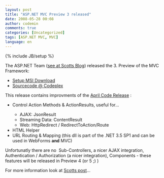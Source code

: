```yaml
---
layout: post
title: "ASP.NET MVC Preview 3 released"
date: 2008-05-28 00:08
author: codemin
comments: true
categories: [Uncategorized]
tags: [ASP.NET MVC, MVC]
language: en
---
```

{% include JB/setup %}
<p>The ASP.NET Team (<a href="http://weblogs.asp.net/scottgu/archive/2008/05/27/asp-net-mvc-preview-3-release.aspx">see at Scotts Blog</a>) released the 3. Preview of the MVC Framework:</p>  <ul>   <li><a href="http://www.microsoft.com/downloads/details.aspx?FamilyId=92F2A8F0-9243-4697-8F9A-FCF6BC9F66AB&amp;displaylang=en">Setup MSI Download</a> </li>    <li><a href="http://www.codeplex.com/Release/ProjectReleases.aspx?ProjectName=aspnet&amp;ReleaseId=13792">Sourcecode @ Codeplex</a> </li> </ul>  <p>This release contains improvments of the <a href="http://weblogs.asp.net/scottgu/archive/2008/04/16/asp-net-mvc-source-refresh-preview.aspx">April Code Release</a> :</p>  <ul>   <li>Control Action Methods &amp; ActionResults, useful for... </li>    <ul>     <li>AJAX: JsonResult </li>      <li>Streaming Data: ContentResult </li>      <li>Web: HttpRedirect / RedirectToAction/Route </li>   </ul>    <li>HTML Helper </li>    <li>URL Routing &amp; Mapping (this dll is part of the .NET 3.5 SP1 and can be used in WebForms <strong>and</strong> MVC) </li> </ul>  <p>Unfortunatly there are no&#160; Sub-Controllers, a nicer AJAX integration, Authentication / Authorization (a nicer integration), Components - these features will be released in Preview 4 (or 5 ;) ) </p>  <p>For more information look at <a href="http://weblogs.asp.net/scottgu/archive/2008/05/27/asp-net-mvc-preview-3-release.aspx">Scotts post</a>...</p>
